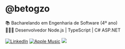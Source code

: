 # @betogzo

📚 Bacharelando em Engenharia de Software (4º ano)  
👨🏻‍💻 Desenvolvedor Node.js | TypeScript | C# ASP.NET 
\
\
[![LinkedIn](https://img.shields.io/badge/linkedin-%230077B5.svg?style=for-the-badge&logo=linkedin&logoColor=white)](https://www.linkedin.com/in/albertogaleazzo) [![Apple Music](https://img.shields.io/badge/Apple_Music-9933CC?style=for-the-badge&logo=apple-music&logoColor=white)](https://music.apple.com/profile/albertogaleazzo) ![](https://komarev.com/ghpvc/?username=betogzo&color=green&style=for-the-badge)
